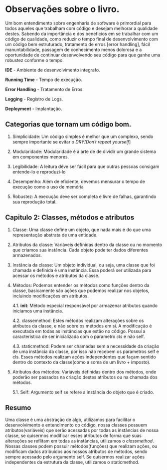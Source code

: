 # Observações sobre o livro.

Um bom entendimento sobre engenharia de software é primordial para todos aqueles que trabalham com código e desejam melhorar a qualidade destes. Sabendo da importância e dos beneficios em se trabalhar com um código de qualidade, como reduzir o tempo final de desenvolvimento com um código bem estruturado, tratamento de erros [error handling], fácil manuntabilidade, passagem de conhecimento menos dolorosa e a oportunidade de continuar desenvolvendo seu código para que ganhe uma robustez conforme o tempo.

**IDE** - Ambiente de desenvolvimento integrafo.

**Running Time** - Tempo de execução.

**Error Handling** - Tratamento de Erros.

**Logging** - Registro de Logs.

**Deployment** - Implantação.

## Categorias que tornam um código bom.

1. Simplicidade: Um código simples é melhor que um complexo, sendo sempre importante se evitar o *DRY[Don´t repeat yourself*]

2. Modularidade: Modularidade é a arte de de dividir um grande sistema em componentes menores.

3. Legibilidade: A leitura déve ser fácil para que outras pessoas consigam entende-lo e reproduzi-lo

4. Desempenho: Além de eficiente, devemos mensurar o tempo de execução como o uso de memória

5. Robustez: A execução deve ser completa e livre de falhas, garantindo sua reprodução total.

## Capitulo 2: Classes, métodos e atributos

1. Classe: Uma classe define um objeto, que nada mais é do que uma representação abstrata de uma entidade.

2. Atributos da classe: Variáveis definidas dentro da classe ou no momento que criamos sua instância. Cada objeto pode ter dados diferentes armazenados.

3. Instância da classe: Um objeto individual, ou seja, uma classe que foi chamada e definida é uma instância. Essa poderá ser utilizada para acessar os métodos e atributos da classe.

4. Métodos: Podemos entender os métodos como funções dentro da classe, basicamente são ações que podemos realizar nos objetos, incluindo modificações em atributos.

    4.1. __init__: Método especial responsável por armazenar atributos quando iniciamos uma instância.

    4.2. classemethod: Estes métodos realizam alterações sobre os atributos da classe, e não sobre os métodos em si. A modificação é executada em todas as instâncias que estão no código. Possuí a caracteristica de ser inicializada com o parametro *cls* e não self.

    4.3. staticmethod: Podem ser chamadas sem a necessidade da criação de uma instância da classe, por isso não recebem os parametros self e cls. Esses métodos realizam ações independentes que façam sentido dentro do contexto da classe(como a soma de um livro + imposto).

5. Atributos dos métodos: Variáveis definidas dentro dos métodos, onde poderão ser passados na criação destes atributos ou na chamada dos métodos.
 
    5.1. Self: Argumento self se refere a instância do objeto que é criado.

## Resumo

Uma classe é uma abstração de algo, utilizamos para facilitar o desenvolvimento e entendimento do código,  nossa classes possuem atributos(variáveis) que serão acessadas por todas as instâncias de nossa classe, se quisermos modificar esses atributos de forma que suas alterações se reflitam em todas as instâncias, utilizamos o *classmethod*. Nossas classes podem possuir métodos(funções) que realizam ações, ou modificam dados atribuídos aos nossos atributos de métodos, sendo sempre acessado pelo argumento self. Se quisermos realizar ações independentes da estrutura da classe, utilizamos o staticmethod.
